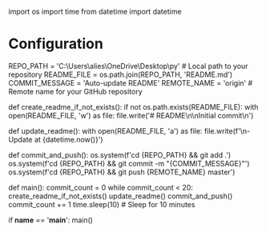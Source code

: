 import os
import time
from datetime import datetime

# Configuration
REPO_PATH = 'C:\\Users\\alies\\OneDrive\\Desktop\\py'  # Local path to your repository
README_FILE = os.path.join(REPO_PATH, 'README.md')
COMMIT_MESSAGE = 'Auto-update README'
REMOTE_NAME = 'origin'  # Remote name for your GitHub repository

def create_readme_if_not_exists():
    if not os.path.exists(README_FILE):
        with open(README_FILE, 'w') as file:
            file.write('# README\n\nInitial commit\n')

def update_readme():
    with open(README_FILE, 'a') as file:
        file.write(f'\n- Update at {datetime.now()}')

def commit_and_push():
    os.system(f'cd {REPO_PATH} && git add .')
    os.system(f'cd {REPO_PATH} && git commit -m "{COMMIT_MESSAGE}"')
    os.system(f'cd {REPO_PATH} && git push {REMOTE_NAME} master')

def main():
    commit_count = 0
    while commit_count < 20:
        create_readme_if_not_exists()
        update_readme()
        commit_and_push()
        commit_count += 1
        time.sleep(10)  # Sleep for 10 minutes

if __name__ == '__main__':
    main()



